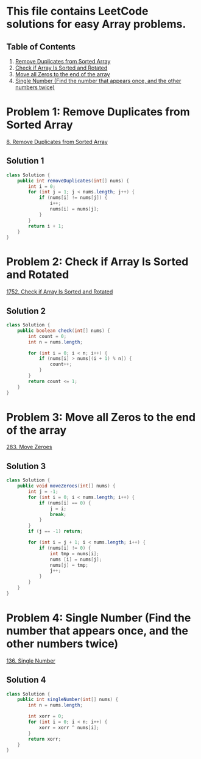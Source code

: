 # This file contains LeetCode solutions for easy Array problems.

## Table of Contents
1. [Remove Duplicates from Sorted Array](#problem-1-remove-duplicates-from-sorted-array)
2. [Check if Array Is Sorted and Rotated](#problem-2-check-if-array-is-sorted-and-rotated)
3. [Move all Zeros to the end of the array](#problem-3-move-all-zeros-to-the-end-of-the-array)
4. [Single Number (Find the number that appears once, and the other numbers twice)](#problem-4-single-number)

# Problem 1: Remove Duplicates from Sorted Array
[8. Remove Duplicates from Sorted Array](https://leetcode.com/problems/remove-duplicates-from-sorted-array/)

## Solution 1
```java
class Solution {
    public int removeDuplicates(int[] nums) {
        int i = 0;
        for (int j = 1; j < nums.length; j++) {
            if (nums[i] != nums[j]) {
                i++;
                nums[i] = nums[j];
            }
        }
        return i + 1;
    }
}
```

# Problem 2: Check if Array Is Sorted and Rotated
[1752. Check if Array Is Sorted and Rotated](https://leetcode.com/problems/check-if-array-is-sorted-and-rotated/)

## Solution 2
```java
class Solution {
    public boolean check(int[] nums) {
        int count = 0;
        int n = nums.length;

        for (int i = 0; i < n; i++) {
            if (nums[i] > nums[(i + 1) % n]) {
                count++;
            }
        }
        return count <= 1;
    }
}
```

# Problem 3: Move all Zeros to the end of the array
[283. Move Zeroes](https://leetcode.com/problems/move-zeroes/)

## Solution 3
```java
class Solution {
    public void moveZeroes(int[] nums) {
        int j = -1;
        for (int i = 0; i < nums.length; i++) {
            if (nums[i] == 0) {
                j = i;
                break;
            }
        }
        if (j == -1) return;

        for (int i = j + 1; i < nums.length; i++) {
            if (nums[i] != 0) {
                int tmp = nums[i];
                nums [i] = nums[j];
                nums[j] = tmp;
                j++;
            }
        }
    }
}
```

# Problem 4: Single Number (Find the number that appears once, and the other numbers twice)
[136. Single Number](https://leetcode.com/problems/single-number/)

## Solution 4
```java
class Solution {
    public int singleNumber(int[] nums) {
        int n = nums.length;

        int xorr = 0;
        for (int i = 0; i < n; i++) {
            xorr = xorr ^ nums[i];
        }
        return xorr;
    }
}
```

